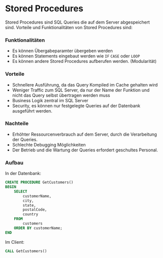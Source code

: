 # Stored Procedures
Stored Procedures sind SQL Queries die auf dem Server abgespeichert sind. Vorteile und Funktionalitäten von Stored Procedures sind:
### Funktionalitäten
+ Es können Übergabeparamter übergeben werden
+ Es können Statements eingebaut werden wie `IF` `CASE` oder `LOOP`
+ Es können andere Stored Procedures aufberufen werden. (Modularität)

### Vorteile
+ Schnellere Ausführung, da das Query Kompiled im Cache gehalten wird
+ Weniger Traffic zum SQL Server, da nur der Name der Funktion und nicht das Query selbst übertragen werden muss
+ Business Logik zentral im SQL Server
+ Security, es können nur festgelegte Queries auf der Datenbank ausgeführt werden.

### Nachteile
+ Erhöhter Ressourcenverbrauch auf dem Server, durch die Verarbeitung der Queries.
+ Schlechte Debugging Möglichkeiten
+ Der Betrieb und die Wartung der Queries erfordert geschultes Personal.

### Aufbau

In der Datenbank:
```sql
CREATE PROCEDURE GetCustomers()
BEGIN
	SELECT 
		customerName, 
		city, 
		state, 
		postalCode, 
		country
	FROM
		customers
	ORDER BY customerName;    
END
```

Im Client:
```sql
CALL GetCustomers()
```